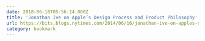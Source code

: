 ```yaml
---
date: 2018-06-18T05:56:14.000Z
title: 'Jonathan Ive on Apple’s Design Process and Product Philosophy'
url: https://bits.blogs.nytimes.com/2014/06/16/jonathan-ive-on-apples-design-process-and-product-philosophy/
category: bookmark
---
```

